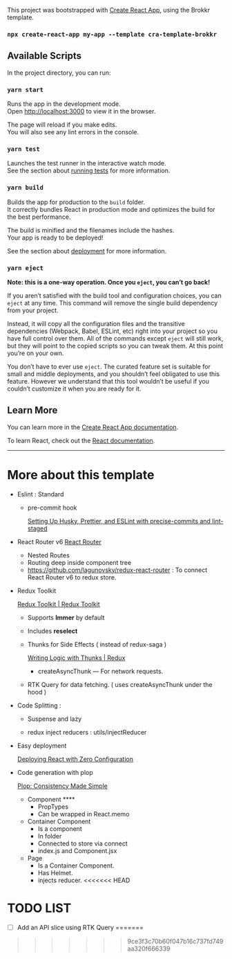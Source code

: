 This project was bootstrapped with [Create React App](https://github.com/facebook/create-react-app), 
using the Brokkr template.

### `npx create-react-app my-app --template cra-template-brokkr`

## Available Scripts

In the project directory, you can run:

### `yarn start`

Runs the app in the development mode.<br />
Open [http://localhost:3000](http://localhost:3000) to view it in the browser.

The page will reload if you make edits.<br />
You will also see any lint errors in the console.

### `yarn test`

Launches the test runner in the interactive watch mode.<br />
See the section about [running tests](https://facebook.github.io/create-react-app/docs/running-tests) for more information.

### `yarn build`

Builds the app for production to the `build` folder.<br />
It correctly bundles React in production mode and optimizes the build for the best performance.

The build is minified and the filenames include the hashes.<br />
Your app is ready to be deployed!

See the section about [deployment](https://facebook.github.io/create-react-app/docs/deployment) for more information.

### `yarn eject`

**Note: this is a one-way operation. Once you `eject`, you can’t go back!**

If you aren’t satisfied with the build tool and configuration choices, you can `eject` at any time. This command will remove the single build dependency from your project.

Instead, it will copy all the configuration files and the transitive dependencies (Webpack, Babel, ESLint, etc) right into your project so you have full control over them. All of the commands except `eject` will still work, but they will point to the copied scripts so you can tweak them. At this point you’re on your own.

You don’t have to ever use `eject`. The curated feature set is suitable for small and middle deployments, and you shouldn’t feel obligated to use this feature. However we understand that this tool wouldn’t be useful if you couldn’t customize it when you are ready for it.

## Learn More

You can learn more in the [Create React App documentation](https://facebook.github.io/create-react-app/docs/getting-started).

To learn React, check out the [React documentation](https://reactjs.org/).

--- 
# More about this template
- Eslint : Standard
    - pre-commit hook
        
        [Setting Up Husky, Prettier, and ESLint with precise-commits and lint-staged](https://duncanleung.com/husky-prettier-eslint-precise-commits-lint-staged-pre-commit-pre-push/)
        

- React Router v6
    [React Router](https://reactrouter.com/docs/en/v6/getting-started/overview)
    
    - Nested Routes
    - Routing deep inside component tree
    - https://github.com/lagunovsky/redux-react-router : To connect React Router v6 to redux store.

- Redux Toolkit
    
    [Redux Toolkit | Redux Toolkit](https://redux-toolkit.js.org/)
    
    - Supports **Immer** by default
    - Includes **reselect**
    - Thunks for Side Effects ( instead of redux-saga )
        
        [Writing Logic with Thunks | Redux](https://redux.js.org/usage/writing-logic-thunks)
        
        - createAsyncThunk — For network requests.
    - RTK Query for data fetching. ( uses createAsyncThunk under the hood )

- Code Splitting :
    - Suspense and lazy
        
        [](https://reactjs.org/docs/code-splitting.html)
        
    - redux inject reducers : utils/injectReducer

- Easy deployment
    
    [Deploying React with Zero Configuration](https://blog.heroku.com/deploying-react-with-zero-configuration)
    

- Code generation with plop
    
    [Plop: Consistency Made Simple](https://plopjs.com/)
    
    - Component ****
        - PropTypes
        - Can be wrapped in React.memo
    - Container Component
        - Is a component
        - In folder
        - Connected to store via connect
        - index.js and Component.jsx
    - Page
        - Is a Container Component.
        - Has Helmet.
        - injects reducer.
<<<<<<< HEAD
# TODO LIST
- [ ] Add an API slice using RTK Query 
=======
>>>>>>> 9ce3f3c70b60f047b16c737fd749aa320f666339
